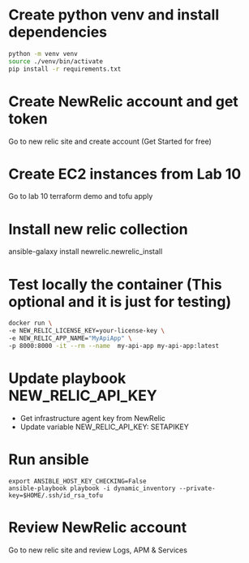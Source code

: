 # Create python venv and install dependencies
```bash
python -m venv venv
source ./venv/bin/activate
pip install -r requirements.txt
```

# Create NewRelic account and get token
Go to new relic site and create account (Get Started for free)

# Create EC2 instances from Lab 10
Go to lab 10 terraform demo and tofu apply

# Install new relic collection
ansible-galaxy install newrelic.newrelic_install

# Test locally the container (This optional and it is just for testing)
```bash
docker run \
-e NEW_RELIC_LICENSE_KEY=your-license-key \
-e NEW_RELIC_APP_NAME="MyApiApp" \
-p 8000:8000 -it --rm --name  my-api-app my-api-app:latest
```

# Update playbook NEW_RELIC_API_KEY
* Get infrastructure agent key from NewRelic
* Update variable NEW_RELIC_API_KEY: SETAPIKEY

# Run ansible
```
export ANSIBLE_HOST_KEY_CHECKING=False
ansible-playbook playbook -i dynamic_inventory --private-key=$HOME/.ssh/id_rsa_tofu
```

# Review NewRelic account
Go to new relic site and review Logs, APM & Services
